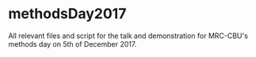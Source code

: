 # methodsDay2017
All relevant files and script for the talk and demonstration for MRC-CBU's methods day on 5th of December 2017.
